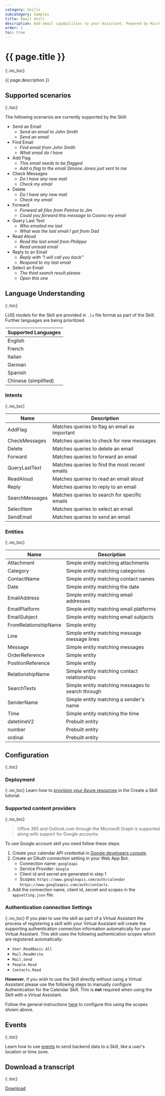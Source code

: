 ```yaml
---
category: Skills
subcategory: Samples
title: Email Skill
description: Add email capabilities to your Assistant. Powered by Microsoft Graph and Google.
order: 2
toc: true
---
```


# {{ page.title }}
{:.no_toc}

{{ page.description }}

## Supported scenarios
{:.toc}

The following scenarios are currently supported by the Skill:

- Send an Email
  - *Send an email to John Smith*
  - *Send an email*
- Find Email
  - *Find email from John Smith*
  - *What email do I have*
- Add Flag
  - *This email needs to be flagged*
  - *Add a flag to the email Simone Jones just sent to me*
- Check Messages
  - *Do I have any new mail*
  - *Check my email*
- Delete
  - *Do I have any new mail*
  - *Check my email*
- Forward
  - *Forward all files from Petrina to Jim*
  - *Could you forward this message to Cosmo my email*
- Query Last Text
  - *Who emailed me last*
  - *What was the last email I got from Dad*
- Read Aloud
  - *Read the last email from Philippe*
  - *Read unread email*
- Reply to an Email
  - *Reply with "I will call you back"*
  - *Respond to my last email*
- Select an Email
  - *The third search result please*
  - *Open this one*

## Language Understanding
{:.toc}

LUIS models for the Skill are provided in `.lu` file format as part of the Skill. Further languages are being prioritized.

|Supported Languages|
|-|
|English|
|French|
|Italian|
|German|
|Spanish|
|Chinese (simplified)|

### Intents
{:.no_toc}

|Name|Description|
|-|-|
|AddFlag| Matches queries to flag an email as important |
|CheckMessages| Matches queries to check for new messages |
|Delete| Matches queries to delete an email |
|Forward| Matches queries to forward an email |
|QueryLastText| Matches queries to find the most recent emails |
|ReadAloud| Matches queries to read an email aloud |
|Reply| Matches queries to reply to an email|
|SearchMessages| Matches queries to search for specific emails |
|SelectItem| Matches queries to select an email |
|SendEmail| Matches queries to send an email |

### Entities
{:.no_toc}

|Name|Description|
|-|-|
|Attachment| Simple entity matching attachments|
|Category| Simple entity matching categories|
|ContactName| Simple entity matching contact names|
|Date| Simple entity matching the date|
|EmailAddress| Simple entity matching email addresses|
|EmailPlatform| Simple entity matching email platforms|
|EmailSubject| Simple entity matching email subjects|
|FromRelationshipName| Simple entity|
|Line| Simple entity matching message message lines|
|Message| Simple entity matching messages |
|OrderReference| Simple entity |
|PositionReference| Simple entity|
|RelationshipName| Simple entity matching contact relationships|
|SearchTexts| Simple entity matching messages to search through|
|SenderName| Simple entity matching a sender's name|
|Time| Simple entity matching the time|
|datetimeV2| Prebuilt entity|
|number| Prebuilt entity|
|ordinal| Prebuilt entity|

## Configuration
{:.toc}

### Deployment
{:.no_toc}
Learn how to [provision your Azure resources]({{site.baseurl}}/tutorials/csharp/create-skill/4_provision_your_azure_resources/) in the Create a Skill tutorial.

### Supported content providers
{:.no_toc}
> Office 365 and Outlook.com through the Microsoft Graph is supported along with support for Google accounts.

To use Google account skill you need follow these steps:
1. Create your calendar API credential in [Google developers console](https://console.developers.google.com). 
2. Create an OAuth connection setting in your Web App Bot.
    - Connection name: `googleapi`
    - Service Provider: `Google`
    - Client id and secret are generated in step 1
    - Scopes: `https://www.googleapis.com/auth/calendar https://www.googleapis.com/auth/contacts`.
3. Add the connection name, client id, secret and scopes in the `appsetting.json` file.

### Authentication connection Settings
{:.no_toc}
If you plan to use the skill as part of a Virtual Assistant the process of registering a skill with your Virtual Assistant will create the supporting authentication connection information automatically for your Virtual Assistant. This skill uses the following authentication scopes which are registered automatically:
- `User.ReadBasic.All`
- `Mail.ReadWrite`
- `Mail.Send`
- `People.Read`
- `Contacts.Read`

**However**, if you wish to use the Skill directly without using a Virtual Assistant please use the following steps to manually configure Authentication for the Calendar Skill. This is **not** required when using the Skill with a Virtual Assistant.

Follow the general instructions [here]({{site.baseurl}}/howto/skills/manualauthsteps) to configure this using the scopes shown above.

## Events
{:.toc}

Learn how to use [events]({{site.baseurl}}/reference/virtual-assistant/events) to send backend data to a Skill, like a user's location or time zone.

## Download a transcript
{:.toc}

<a class="btn btn-primary" href="{{site.baseurl}}/assets/transcripts/skills-email.transcript">Download</a>